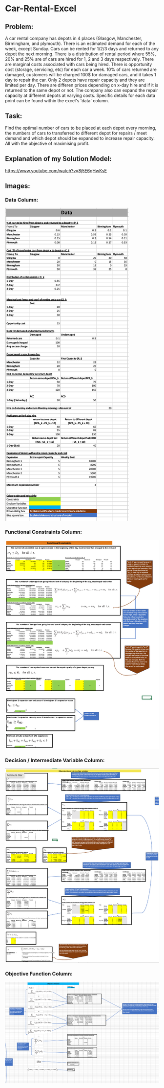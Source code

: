 # Car-Rental-Excel

## Problem: 
A car rental company has depots in 4 places (Glasgow, Manchester, Birmingham, and plymouth). There is an estimated demand for each of the week, except Sunday. Cars can be rented for 1/2/3 days and returned to any depot the next morning. There is a distribution of rental period where 55%, 20% and 25% are of cars are hired for 1, 2 and 3 days respectively. There are marginal costs associated with cars being hired. There is opportunity cost (storage, servicing, etc) for each car a week. 10% of cars returned are damaged, customers will be charged 100$ for damaged cars, and it takes 1 day to repair the car. Only 2 depots have repair capacity and they are limited per day. There are differen prices depending on x-day hire and if it is returned to the same depot or not. The company also can expand the repair capacity at different depots at varying costs. Specific details for each data point can be found within the excel's 'data' column.

## Task: 
Find the optimal number of cars to be placed at each depot every morning, the numbers of cars to transferred to different depot for repairs / meet demand and which depot should be expanded to increase repair capacity. All with the objective of maximising profit. 

## Explanation of my Solution Model: 
https://www.youtube.com/watch?v=8j5E6qHwKsE

## Images:
### Data Column: <br />
![Data](/data.png)

### Functional Constraints Column: <br />
![Functional Constraints](/functional-constraints.png)

### Decision / Intermediate Variable Column: <br />
![Decision Variables](/decision-variables.png)

### Objective Function Column: <br />
![Objective Function](/objective-function.png)

